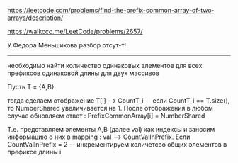https://leetcode.com/problems/find-the-prefix-common-array-of-two-arrays/description/

https://walkccc.me/LeetCode/problems/2657/

У Федора Меньшикова разбор отсут-т!

_____

необходимо найти количество одинаковых элементов для всех префиксов одинаковой длины для двух массивов 

Пусть T = {A,B}

тогда сделаем отображение T[i] --> CountT_i -- если CountT_i == T.size(), то  NumberShared увеличивается на 1. После отображения в любом случае обновляем ответ : PrefixCommonArray[i] = NumberShared

Т.е. представляем элементы A,B (далее val) как индексы и заносим информацию о них в mapping : val --> CountValInPrefix. Если CountValInPrefix = 2 -- инкрементируем количетсво общих элементов в префиксе длины i
